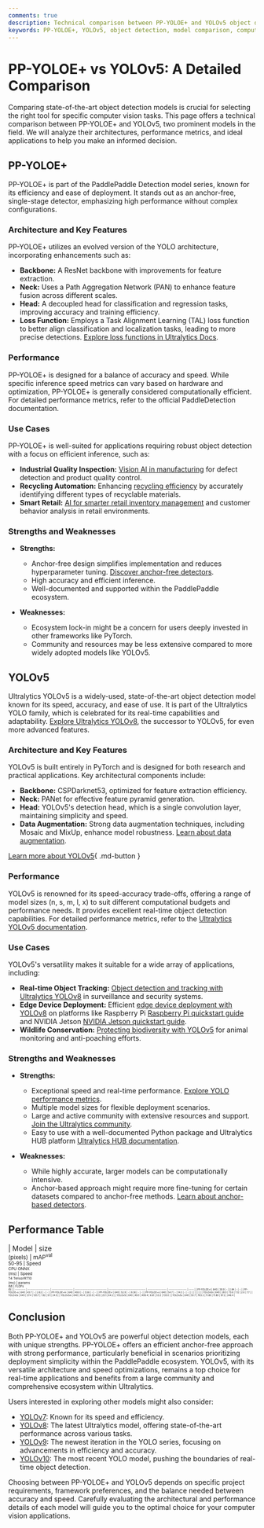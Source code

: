 ```yaml
---
comments: true
description: Technical comparison between PP-YOLOE+ and YOLOv5 object detection models, focusing on architecture, performance, and use cases.
keywords: PP-YOLOE+, YOLOv5, object detection, model comparison, computer vision, Ultralytics
---
```


# PP-YOLOE+ vs YOLOv5: A Detailed Comparison

Comparing state-of-the-art object detection models is crucial for selecting the right tool for specific computer vision tasks. This page offers a technical comparison between PP-YOLOE+ and YOLOv5, two prominent models in the field. We will analyze their architectures, performance metrics, and ideal applications to help you make an informed decision.

<script async src="https://cdn.jsdelivr.net/npm/chart.js@3.9.1/dist/chart.min.js"></script>
<script defer src="../../javascript/benchmark.js"></script>

<canvas id="modelComparisonChart" width="1024" height="400" active-models='["PP-YOLOE+", "YOLOv5"]'></canvas>

## PP-YOLOE+

PP-YOLOE+ is part of the PaddlePaddle Detection model series, known for its efficiency and ease of deployment. It stands out as an anchor-free, single-stage detector, emphasizing high performance without complex configurations.

### Architecture and Key Features

PP-YOLOE+ utilizes an evolved version of the YOLO architecture, incorporating enhancements such as:

- **Backbone:** A ResNet backbone with improvements for feature extraction.
- **Neck:** Uses a Path Aggregation Network (PAN) to enhance feature fusion across different scales.
- **Head:** A decoupled head for classification and regression tasks, improving accuracy and training efficiency.
- **Loss Function:** Employs a Task Alignment Learning (TAL) loss function to better align classification and localization tasks, leading to more precise detections. [Explore loss functions in Ultralytics Docs](https://docs.ultralytics.com/reference/utils/loss/).

### Performance

PP-YOLOE+ is designed for a balance of accuracy and speed. While specific inference speed metrics can vary based on hardware and optimization, PP-YOLOE+ is generally considered computationally efficient. For detailed performance metrics, refer to the official PaddleDetection documentation.

### Use Cases

PP-YOLOE+ is well-suited for applications requiring robust object detection with a focus on efficient inference, such as:

- **Industrial Quality Inspection:** [Vision AI in manufacturing](https://www.ultralytics.com/solutions/ai-in-manufacturing) for defect detection and product quality control.
- **Recycling Automation:** Enhancing [recycling efficiency](https://www.ultralytics.com/blog/recycling-efficiency-the-power-of-vision-ai-in-automated-sorting) by accurately identifying different types of recyclable materials.
- **Smart Retail:** [AI for smarter retail inventory management](https://www.ultralytics.com/blog/ai-for-smarter-retail-inventory-management) and customer behavior analysis in retail environments.

### Strengths and Weaknesses

- **Strengths:**

    - Anchor-free design simplifies implementation and reduces hyperparameter tuning. [Discover anchor-free detectors](https://www.ultralytics.com/glossary/anchor-free-detectors).
    - High accuracy and efficient inference.
    - Well-documented and supported within the PaddlePaddle ecosystem.

- **Weaknesses:**
    - Ecosystem lock-in might be a concern for users deeply invested in other frameworks like PyTorch.
    - Community and resources may be less extensive compared to more widely adopted models like YOLOv5.

## YOLOv5

Ultralytics YOLOv5 is a widely-used, state-of-the-art object detection model known for its speed, accuracy, and ease of use. It is part of the Ultralytics YOLO family, which is celebrated for its real-time capabilities and adaptability. [Explore Ultralytics YOLOv8](https://www.ultralytics.com/yolo), the successor to YOLOv5, for even more advanced features.

### Architecture and Key Features

YOLOv5 is built entirely in PyTorch and is designed for both research and practical applications. Key architectural components include:

- **Backbone:** CSPDarknet53, optimized for feature extraction efficiency.
- **Neck:** PANet for effective feature pyramid generation.
- **Head:** YOLOv5's detection head, which is a single convolution layer, maintaining simplicity and speed.
- **Data Augmentation:** Strong data augmentation techniques, including Mosaic and MixUp, enhance model robustness. [Learn about data augmentation](https://www.ultralytics.com/glossary/data-augmentation).

[Learn more about YOLOv5](https://docs.ultralytics.com/models/yolov5/){ .md-button }

### Performance

YOLOv5 is renowned for its speed-accuracy trade-offs, offering a range of model sizes (n, s, m, l, x) to suit different computational budgets and performance needs. It provides excellent real-time object detection capabilities. For detailed performance metrics, refer to the [Ultralytics YOLOv5 documentation](https://docs.ultralytics.com/models/yolov5/).

### Use Cases

YOLOv5's versatility makes it suitable for a wide array of applications, including:

- **Real-time Object Tracking:** [Object detection and tracking with Ultralytics YOLOv8](https://www.ultralytics.com/blog/object-detection-and-tracking-with-ultralytics-yolov8) in surveillance and security systems.
- **Edge Device Deployment:** Efficient [edge device deployment with YOLOv8](https://www.ultralytics.com/blog/edge-ai-and-aiot-upgrade-any-camera-with-ultralytics-yolov8-in-a-no-code-way) on platforms like Raspberry Pi [Raspberry Pi quickstart guide](https://docs.ultralytics.com/guides/raspberry-pi/) and NVIDIA Jetson [NVIDIA Jetson quickstart guide](https://docs.ultralytics.com/guides/nvidia-jetson/).
- **Wildlife Conservation:** [Protecting biodiversity with YOLOv5](https://www.ultralytics.com/blog/protecting-biodiversity-the-kashmir-world-foundations-success-story-with-yolov5-and-yolov8) for animal monitoring and anti-poaching efforts.

### Strengths and Weaknesses

- **Strengths:**

    - Exceptional speed and real-time performance. [Explore YOLO performance metrics](https://docs.ultralytics.com/guides/yolo-performance-metrics/).
    - Multiple model sizes for flexible deployment scenarios.
    - Large and active community with extensive resources and support. [Join the Ultralytics community](https://discord.com/invite/ultralytics).
    - Easy to use with a well-documented Python package and Ultralytics HUB platform [Ultralytics HUB documentation](https://docs.ultralytics.com/hub/).

- **Weaknesses:**
    - While highly accurate, larger models can be computationally intensive.
    - Anchor-based approach might require more fine-tuning for certain datasets compared to anchor-free methods. [Learn about anchor-based detectors](https://www.ultralytics.com/glossary/anchor-based-detectors).

## Performance Table

| Model      | size<br><sup>(pixels) | mAP<sup>val<br>50-95 | Speed<br><sup>CPU ONNX<br>(ms) | Speed<br><sup>T4 TensorRT10<br>(ms) | params<br><sup>(M) | FLOPs<br><sup>(B) |
| ---------- | --------------------- | -------------------- | ------------------------------ | ----------------------------------- | ------------------ | ----------------- | ----- |
| PP-YOLOE+t | 640                   | 39.9                 | -                              | 2.84                                | -                  | -                 |
| PP-YOLOE+s | 640                   | 43.7                 | -                              | 2.62                                | -                  | -                 |
| PP-YOLOE+m | 640                   | 49.8                 | -                              | 5.56                                | -                  | -                 |
| PP-YOLOE+l | 640                   | 52.9                 | -                              | 8.36                                | -                  | -                 |
| PP-YOLOE+x | 640                   | 54.7                 | -                              | 14.3                                | -                  | -                 |
|            |                       |                      |                                |                                     |                    |                   |
| YOLOv5n    | 640                   | 28.0                 | 73.6                           | 1.12                                | 2.6                | 7.7               |
| YOLOv5s    | 640                   | 37.4                 | 120.7                          | 1.92                                | 9.1                | 24.0              |
| YOLOv5m    | 640                   | 45.4                 | 233.9                          | 4.03                                | 25.1               | 64.2              |
| YOLOv5l    | 640                   | 49.0                 | 408.4                          | 6.61                                | 53.2               | 135.0             |
| YOLOv5x    | 640                   | 50.7                 | 763.2                          | 11.89                               | 11.89              | 97.2              | 246.4 |

## Conclusion

Both PP-YOLOE+ and YOLOv5 are powerful object detection models, each with unique strengths. PP-YOLOE+ offers an efficient anchor-free approach with strong performance, particularly beneficial in scenarios prioritizing deployment simplicity within the PaddlePaddle ecosystem. YOLOv5, with its versatile architecture and speed optimizations, remains a top choice for real-time applications and benefits from a large community and comprehensive ecosystem within Ultralytics.

Users interested in exploring other models might also consider:

- [YOLOv7](https://docs.ultralytics.com/models/yolov7/): Known for its speed and efficiency.
- [YOLOv8](https://docs.ultralytics.com/models/yolov8/): The latest Ultralytics model, offering state-of-the-art performance across various tasks.
- [YOLOv9](https://docs.ultralytics.com/models/yolov9/): The newest iteration in the YOLO series, focusing on advancements in efficiency and accuracy.
- [YOLOv10](https://docs.ultralytics.com/models/yolov10/): The most recent YOLO model, pushing the boundaries of real-time object detection.

Choosing between PP-YOLOE+ and YOLOv5 depends on specific project requirements, framework preferences, and the balance needed between accuracy and speed. Carefully evaluating the architectural and performance details of each model will guide you to the optimal choice for your computer vision applications.
